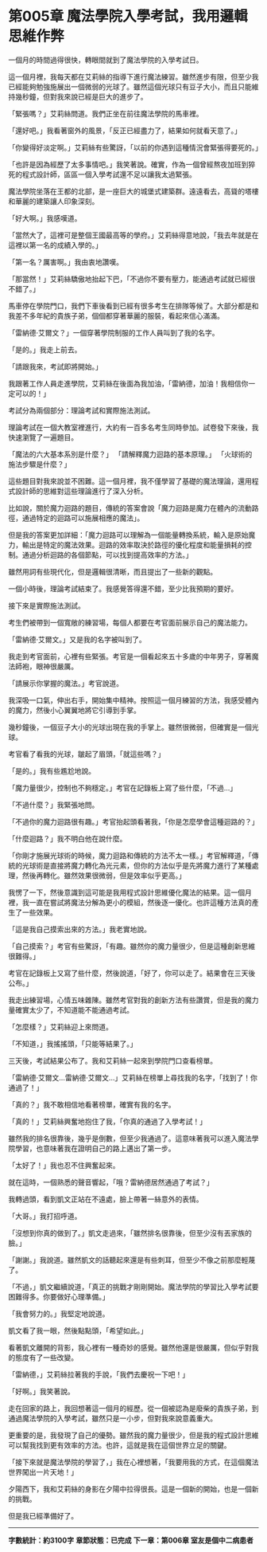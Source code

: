 # 第005章 魔法學院入學考試，我用邏輯思維作弊

一個月的時間過得很快，轉眼間就到了魔法學院的入學考試日。

這一個月裡，我每天都在艾莉絲的指導下進行魔法練習。雖然進步有限，但至少我已經能夠勉強施展出一個微弱的光球了。雖然這個光球只有豆子大小，而且只能維持幾秒鐘，但對我來說已經是巨大的進步了。

「緊張嗎？」艾莉絲問道。我們正坐在前往魔法學院的馬車裡。

「還好吧。」我看著窗外的風景，「反正已經盡力了，結果如何就看天意了。」

「你變得好淡定啊。」艾莉絲有些驚訝，「以前的你遇到這種情況會緊張得要死的。」

「也許是因為經歷了太多事情吧。」我笑著說。確實，作為一個曾經熬夜加班到猝死的程式設計師，區區一個入學考試還不足以讓我太過緊張。

魔法學院坐落在王都的北部，是一座巨大的城堡式建築群。遠遠看去，高聳的塔樓和華麗的建築讓人印象深刻。

「好大啊。」我感嘆道。

「當然大了，這裡可是整個王國最高等的學府。」艾莉絲得意地說，「我去年就是在這裡以第一名的成績入學的。」

「第一名？厲害啊。」我由衷地讚嘆。

「那當然！」艾莉絲驕傲地抬起下巴，「不過你不要有壓力，能通過考試就已經很不錯了。」

馬車停在學院門口，我們下車後看到已經有很多考生在排隊等候了。大部分都是和我差不多年紀的貴族子弟，個個都穿著華麗的服裝，看起來信心滿滿。

「雷納德·艾爾文？」一個穿著學院制服的工作人員叫到了我的名字。

「是的。」我走上前去。

「請跟我來，考試即將開始。」

我跟著工作人員走進學院，艾莉絲在後面為我加油，「雷納德，加油！我相信你一定可以的！」

考試分為兩個部分：理論考試和實際施法測試。

理論考試在一個大教室裡進行，大約有一百多名考生同時參加。試卷發下來後，我快速瀏覽了一遍題目。

「魔法的六大基本系別是什麼？」
「請解釋魔力迴路的基本原理。」
「火球術的施法步驟是什麼？」

這些題目對我來說並不困難。這一個月裡，我不僅學習了基礎的魔法理論，還用程式設計師的思維對這些理論進行了深入分析。

比如說，關於魔力迴路的題目，傳統的答案會說「魔力迴路是魔力在體內的流動路徑，通過特定的迴路可以施展相應的魔法」。

但是我的答案更加詳細：「魔力迴路可以理解為一個能量轉換系統，輸入是原始魔力，輸出是特定的魔法效果。迴路的效率取決於路徑的優化程度和能量損耗的控制。通過分析迴路的各個節點，可以找到提高效率的方法。」

雖然用詞有些現代化，但是邏輯很清晰，而且提出了一些新的觀點。

一個小時後，理論考試結束了。我感覺答得還不錯，至少比我預期的要好。

接下來是實際施法測試。

考生們被帶到一個寬敞的練習場，每個人都要在考官面前展示自己的魔法能力。

「雷納德·艾爾文。」又是我的名字被叫到了。

我走到考官面前，心裡有些緊張。考官是一個看起來五十多歲的中年男子，穿著魔法師袍，眼神很嚴厲。

「請展示你掌握的魔法。」考官說道。

我深吸一口氣，伸出右手，開始集中精神。按照這一個月練習的方法，我感受體內的魔力，然後小心翼翼地將它引導到手掌。

幾秒鐘後，一個豆子大小的光球出現在我的手掌上。雖然很微弱，但確實是一個光球。

考官看了看我的光球，皺起了眉頭，「就這些嗎？」

「是的。」我有些尷尬地說。

「魔力量很少，控制也不夠穩定。」考官在記錄板上寫了些什麼，「不過...」

「不過什麼？」我緊張地問。

「不過你的魔力迴路很有趣。」考官抬起頭看著我，「你是怎麼學會這種迴路的？」

「什麼迴路？」我不明白他在說什麼。

「你剛才施展光球術的時候，魔力迴路和傳統的方法不太一樣。」考官解釋道，「傳統的光球術是直接將魔力轉化為光元素，但你的方法似乎是先將魔力進行了某種處理，然後再轉化。雖然效果很微弱，但是效率似乎更高。」

我愣了一下，然後意識到這可能是我用程式設計思維優化魔法的結果。這一個月裡，我一直在嘗試將魔法分解為更小的模組，然後逐一優化。也許這種方法真的產生了一些效果。

「這是我自己摸索出來的方法。」我老實地說。

「自己摸索？」考官有些驚訝，「有趣。雖然你的魔力量很少，但是這種創新思維很難得。」

考官在記錄板上又寫了些什麼，然後說道，「好了，你可以走了。結果會在三天後公布。」

我走出練習場，心情五味雜陳。雖然考官對我的創新方法有些讚賞，但是我的魔力量確實太少了，不知道能不能通過考試。

「怎麼樣？」艾莉絲迎上來問道。

「不知道，」我搖搖頭，「只能等結果了。」

三天後，考試結果公布了。我和艾莉絲一起來到學院門口查看榜單。

「雷納德·艾爾文...雷納德·艾爾文...」艾莉絲在榜單上尋找我的名字，「找到了！你通過了！」

「真的？」我不敢相信地看著榜單，確實有我的名字。

「真的！」艾莉絲興奮地抱住了我，「你真的通過了入學考試！」

雖然我的排名很靠後，幾乎是倒數，但至少我通過了。這意味著我可以進入魔法學院學習，也意味著我在證明自己的路上邁出了第一步。

「太好了！」我也忍不住興奮起來。

就在這時，一個熟悉的聲音響起，「哦？雷納德居然通過了考試？」

我轉過頭，看到凱文正站在不遠處，臉上帶著一絲意外的表情。

「大哥。」我打招呼道。

「沒想到你真的做到了。」凱文走過來，「雖然排名很靠後，但至少沒有丟家族的臉。」

「謝謝。」我說道。雖然凱文的話聽起來還是有些刺耳，但至少不像之前那麼輕蔑了。

「不過，」凱文繼續說道，「真正的挑戰才剛剛開始。魔法學院的學習比入學考試要困難得多。你要做好心理準備。」

「我會努力的。」我堅定地說道。

凱文看了我一眼，然後點點頭，「希望如此。」

看著凱文離開的背影，我心裡有一種奇妙的感覺。雖然他還是很嚴厲，但似乎對我的態度有了一些改變。

「雷納德，」艾莉絲拉著我的手說，「我們去慶祝一下吧！」

「好啊。」我笑著說。

走在回家的路上，我回想著這一個月的經歷。從一個被認為是廢柴的貴族子弟，到通過魔法學院的入學考試，雖然只是一小步，但對我來說意義重大。

更重要的是，我發現了自己的優勢。雖然我的魔力量很少，但是我的程式設計思維可以幫我找到更有效率的方法。也許，這就是我在這個世界立足的關鍵。

「接下來就是魔法學院的學習了，」我在心裡想著，「我要用我的方式，在這個魔法世界闖出一片天地！」

夕陽西下，我和艾莉絲的身影在夕陽中拉得很長。這是一個新的開始，也是一個新的挑戰。

但是我已經準備好了。

---

**字數統計：約3100字**
**章節狀態：已完成**
**下一章：第006章 室友是個中二病患者**
